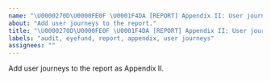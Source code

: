 ```yaml
---
name: "\U0000270D\U0000FE0F \U0001F4DA [REPORT] Appendix II: User journeys"
about: "Add user journeys to the report."
title: "\U0000270D\U0000FE0F \U0001F4DA [REPORT] Appendix II: User journeys"
labels: "audit, eyefund, report, appendix, user journeys"
assignees: ""
---
```

Add user journeys to the report as Appendix II.
